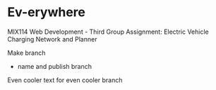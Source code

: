 # Ev-erywhere

MIX114 Web Development - Third Group Assignment: Electric Vehicle Charging Network and Planner

Make branch

- name and publish branch

Even cooler text for even cooler branch
